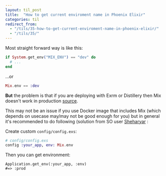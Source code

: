 ```yaml
---
layout: til_post
title:  "How to get current enviroment name in Phoenix Elixir"
categories: til
redirect_from:
  - "/tils/35-how-to-get-current-enviroment-name-in-phoenix-elixir/"
  - "/tils/35/"
---
```



Most straight forward way is like this:

```elixir
if System.get_env("MIX_ENV") == "dev" do
  # ...
end
```

...or

```elixir
Mix.env == :dev
```

**But** the problem is that if you are deploying with Exrm or Distillery
then Mix doesn't work in production
[source](https://stackoverflow.com/questions/35010950/get-current-environment-name/44747870#44747870).

This may not be an issue if you use Docker image that includes Mix (which depends on
usecase may/may not be good enough for you) but in general it's
recommended to do following (solution from SO user [Sheharyar](https://stackoverflow.com/questions/35010950/get-current-environment-name/44747870#44747870) :

Create custom `config/config.exs`:

```elixir
# config/config.exs
config :your_app, env: Mix.env
```

Then you can get environment:

```elixr
Application.get_env(:your_app, :env)
#=> :prod
```
